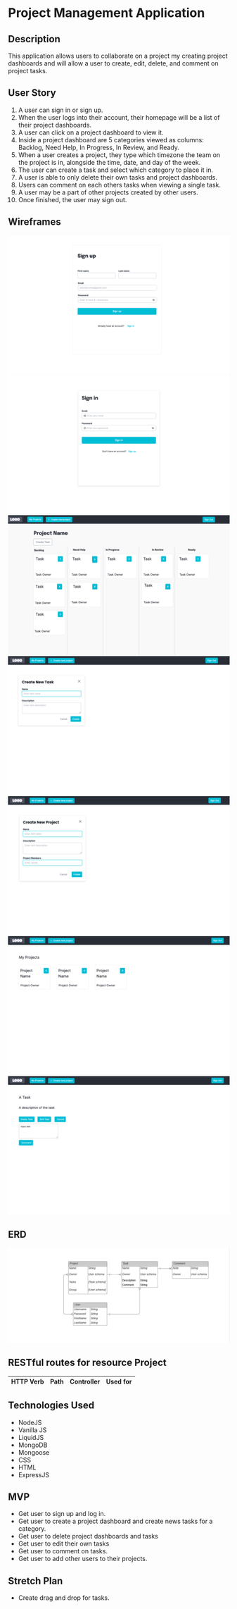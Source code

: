 # Project Management Application

## Description
This application allows users to collaborate on a project my creating project dashboards and will allow a user to create, edit, delete, and comment on project tasks.

## User Story
1. A user can sign in or sign up.
2. When the user logs into their account, their homepage will be a list of their project dashboards.
3. A user can click on a project dashboard to view it.
4. Inside a project dashboard are 5 categories viewed as columns: Backlog, Need Help, In Progress, In Review, and Ready.
5. When a user creates a project, they type which timezone the team on the project is in, alongside the time, date, and day of the week.
6. The user can create a task and select which category to place it in.
7. A user is able to only delete their own tasks and project dashboards.
8. Users can comment on each others tasks when viewing a single task.
9. A user may be a part of other projects created by other users.
10. Once finished, the user may sign out.

## Wireframes
![SignUp](/Wireframes&ERD/Screen%201.png)
![SignIn](/Wireframes&ERD/Screen%202.png)
![Project Dashboard](/Wireframes&ERD/Screen%203.png)
![Create New Task](/Wireframes&ERD/Screen%204.png)
![Create New Project](/Wireframes&ERD/Screen%205.png)
![My Project](/Wireframes&ERD/Screen%206.png)
![A Task](/Wireframes&ERD/Screen%207.png)

## ERD
![ERD](/Wireframes&ERD/ERD.jpeg)

## RESTful routes for resource Project
| HTTP Verb | Path | Controller | Used for |
|-----------|------|------------|----------|

## Technologies Used
- NodeJS
- Vanilla JS
- LiquidJS
- MongoDB
- Mongoose
- CSS
- HTML
- ExpressJS

## MVP
- Get user to sign up and log in.
- Get user to create a project dashboard and create news tasks for a category.
- Get user to delete project dashboards and tasks
- Get user to edit their own tasks
- Get user to comment on tasks.
- Get user to add other users to their projects.


## Stretch Plan
- Create drag and drop for tasks.
